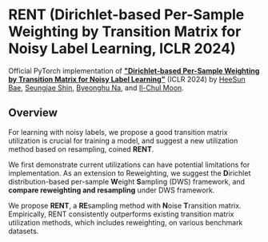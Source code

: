 # RENT (Dirichlet-based Per-Sample Weighting by Transition Matrix for Noisy Label Learning, ICLR 2024)

Official PyTorch implementation of
[**"Dirichlet-based Per-Sample Weighting by Transition Matrix for Noisy Label Learning"**](https://openreview.net/forum?id=A4mJuFRMN8) (ICLR 2024) by
[HeeSun Bae](https://sites.google.com/view/baeheesun),
[Seungjae Shin](https://sites.google.com/view/seungjae-shin),
[Byeonghu Na](https://sites.google.com/view/byeonghu-na),
and [Il-Chul Moon](https://aailab.kaist.ac.kr/bbs/board.php?bo_table=sub2_1&wr_id=3).

## Overview

For learning with noisy labels, we propose a good transition matrix utilization is crucial for training a model, and suggest a new utilization method based on resampling, coined **RENT**.

We first demonstrate current utilizations can have potential limitations for implementation. As an extension to Reweighting, we suggest the **D**irichlet distribution-based per-sample **W**eight **S**ampling (DWS) framework, and **compare reweighting and resampling** under DWS framework. 

We propose **RENT**, a **RE**sampling method with **N**oise **T**ransition matrix. Empirically, RENT consistently outperforms existing transition matrix utilization methods, which includes reweighting, on various benchmark datasets.
